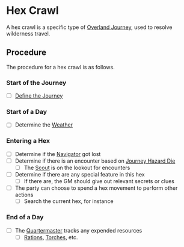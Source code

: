 # Hex Crawl

A hex crawl is a specific type of [Overland Journey](Overland%20Journeys.md), used to resolve wilderness travel.

## Procedure

The procedure for a hex crawl is as follows.

### Start of the Journey

- [ ] [Define the Journey](Overland%20Journeys.md#Define%20the%20Journey)

### Start of a Day

- [ ] Determine the [Weather](../Hazards/Weather.md)

### Entering a Hex

- [ ] Determine if the [Navigator](Overland%20Journeys.md#Navigator) got lost
- [ ] Determine if there is an encounter based on [Journey Hazard Die](Overland%20Journeys.md#Journey%20Hazard%20Die)
	- [ ] The [Scout](Overland%20Journeys.md#Scout) is on the lookout for encounters
- [ ] Determine if there are any special feature in this hex
	- [ ] If there are, the GM should give out relevant secrets or clues
- [ ] The party can choose to spend a hex movement to perform other actions
	- [ ] Search the current hex, for instance

### End of a Day

- [ ] The [Quartermaster](Overland%20Journeys.md#Quartermaster) tracks any expended resources
	- [ ] [Rations](../../Items%20and%20Gear/Gear/1%20Coin/Ration.md), [Torches](../../Items%20and%20Gear/Gear/1%20Coin/Torch.md), etc.

